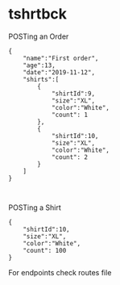 # tshrtbck
POSTing an Order
```
{
	"name":"First order",
	"age":13,
	"date":"2019-11-12",
	"shirts":[
		{
			"shirtId":9,
			"size":"XL",
			"color":"White",
			"count": 1
		},
		{
			"shirtId":10,
			"size":"XL",
			"color":"White",
			"count": 2
		}
	]
}



```
POSTing a Shirt
```
{
    "shirtId":10,
    "size":"XL",
    "color":"White",
    "count": 100
}
```
For endpoints check routes file
